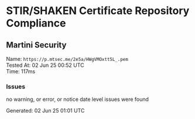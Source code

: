 # STIR/SHAKEN Certificate Repository Compliance

## Martini Security

Name: `https://p.mtsec.me/2e5a/HWgVMOxtt5L_.pem`\
Tested At: 02 Jun 25 00:52 UTC\
Time: 117ms

### Issues

no warning, or error, or notice date level issues were found

Generated: 02 Jun 25 01:01 UTC